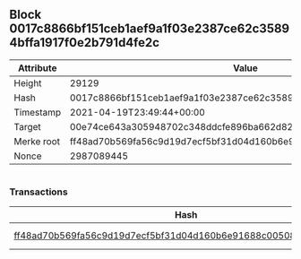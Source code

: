 ## Block 0017c8866bf151ceb1aef9a1f03e2387ce62c35894bffa1917f0e2b791d4fe2c

Attribute | Value
--- | ---
Height | 29129
Hash | 0017c8866bf151ceb1aef9a1f03e2387ce62c35894bffa1917f0e2b791d4fe2c
Timestamp | 2021-04-19T23:49:44+00:00
Target | 00e74ce643a305948702c348ddcfe896ba662d82c1a228faf4ad12250f07334e
Merke root | ff48ad70b569fa56c9d19d7ecf5bf31d04d160b6e91688c005082dba63aefaa5
Nonce | 2987089445

```

```

### Transactions

Hash | Amount
--- | ---
[ff48ad70b569fa56c9d19d7ecf5bf31d04d160b6e91688c005082dba63aefaa5](ff48ad70b569fa56c9d19d7ecf5bf31d04d160b6e91688c005082dba63aefaa5.md) | 10.00000000 SKEPTI 
